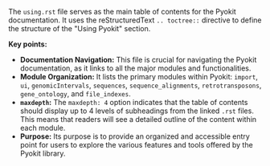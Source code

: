 The `using.rst` file serves as the main table of contents for the Pyokit documentation. It uses the reStructuredText `.. toctree::` directive to define the structure of the "Using Pyokit" section.

**Key points:**

*   **Documentation Navigation:** This file is crucial for navigating the Pyokit documentation, as it links to all the major modules and functionalities.
*   **Module Organization:** It lists the primary modules within Pyokit: `import`, `ui`, `genomicIntervals`, `sequences`, `sequence_alignments`, `retrotransposons`, `gene_ontology`, and `file_indexes`.
*   **`maxdepth`:** The `maxdepth: 4` option indicates that the table of contents should display up to 4 levels of subheadings from the linked `.rst` files. This means that readers will see a detailed outline of the content within each module.
*   **Purpose:** Its purpose is to provide an organized and accessible entry point for users to explore the various features and tools offered by the Pyokit library.